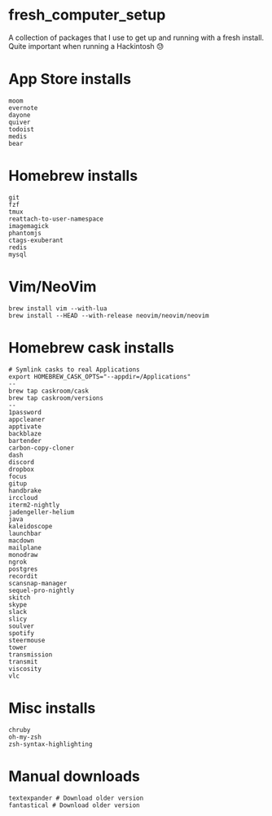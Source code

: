 # fresh_computer_setup
A collection of packages that I use to get up and running with a fresh install. Quite important when running a Hackintosh :sweat:

# App Store installs

```
moom
evernote
dayone
quiver
todoist
medis
bear
```

# Homebrew installs

```
git 
fzf
tmux 
reattach-to-user-namespace 
imagemagick 
phantomjs
ctags-exuberant
redis
mysql
```

# Vim/NeoVim

```
brew install vim --with-lua
brew install --HEAD --with-release neovim/neovim/neovim
```

# Homebrew cask installs

```
# Symlink casks to real Applications
export HOMEBREW_CASK_OPTS="--appdir=/Applications"
--
brew tap caskroom/cask
brew tap caskroom/versions
--
1password
appcleaner
apptivate
backblaze
bartender
carbon-copy-cloner
dash
discord
dropbox
focus
gitup
handbrake
irccloud
iterm2-nightly
jadengeller-helium
java
kaleidoscope
launchbar
macdown
mailplane
monodraw
ngrok
postgres
recordit
scansnap-manager
sequel-pro-nightly
skitch
skype
slack
slicy
soulver
spotify
steermouse
tower
transmission
transmit
viscosity
vlc
```

# Misc installs

```
chruby
oh-my-zsh
zsh-syntax-highlighting
```

# Manual downloads

```
textexpander # Download older version
fantastical # Download older version
```
